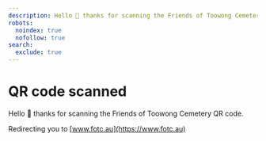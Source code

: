 ```yaml
---
description: Hello 👋 thanks for scanning the Friends of Toowong Cemetery QR code.
robots: 
  noindex: true
  nofollow: true
search:
  exclude: true
---
```


# QR code scanned

 Hello 👋 thanks for scanning the Friends of Toowong Cemetery QR code. 

 Redirecting you to [www.fotc.au](https://www.fotc.au)